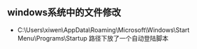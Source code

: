 ## windows系统中的文件修改

- C:\Users\xiwen\AppData\Roaming\Microsoft\Windows\Start Menu\Programs\Startup 路径下放了一个自动登陆脚本
